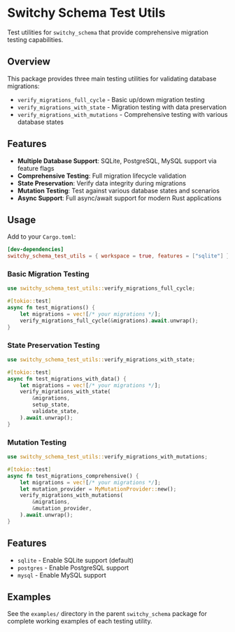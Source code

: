 # Switchy Schema Test Utils

Test utilities for `switchy_schema` that provide comprehensive migration testing capabilities.

## Overview

This package provides three main testing utilities for validating database migrations:

- `verify_migrations_full_cycle` - Basic up/down migration testing
- `verify_migrations_with_state` - Migration testing with data preservation
- `verify_migrations_with_mutations` - Comprehensive testing with various database states

## Features

- **Multiple Database Support**: SQLite, PostgreSQL, MySQL support via feature flags
- **Comprehensive Testing**: Full migration lifecycle validation
- **State Preservation**: Verify data integrity during migrations
- **Mutation Testing**: Test against various database states and scenarios
- **Async Support**: Full async/await support for modern Rust applications

## Usage

Add to your `Cargo.toml`:

```toml
[dev-dependencies]
switchy_schema_test_utils = { workspace = true, features = ["sqlite"] }
```

### Basic Migration Testing

```rust
use switchy_schema_test_utils::verify_migrations_full_cycle;

#[tokio::test]
async fn test_migrations() {
    let migrations = vec![/* your migrations */];
    verify_migrations_full_cycle(&migrations).await.unwrap();
}
```

### State Preservation Testing

```rust
use switchy_schema_test_utils::verify_migrations_with_state;

#[tokio::test]
async fn test_migrations_with_data() {
    let migrations = vec![/* your migrations */];
    verify_migrations_with_state(
        &migrations,
        setup_state,
        validate_state,
    ).await.unwrap();
}
```

### Mutation Testing

```rust
use switchy_schema_test_utils::verify_migrations_with_mutations;

#[tokio::test]
async fn test_migrations_comprehensive() {
    let migrations = vec![/* your migrations */];
    let mutation_provider = MyMutationProvider::new();
    verify_migrations_with_mutations(
        &migrations,
        &mutation_provider,
    ).await.unwrap();
}
```

## Features

- `sqlite` - Enable SQLite support (default)
- `postgres` - Enable PostgreSQL support
- `mysql` - Enable MySQL support

## Examples

See the `examples/` directory in the parent `switchy_schema` package for complete working examples of each testing utility.